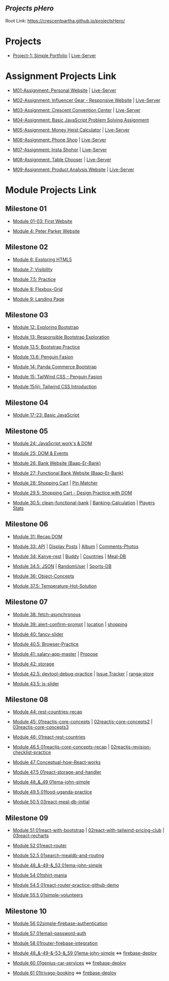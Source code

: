 ## ***Projects pHero***

Root Link: https://crescentpartha.github.io/projectsHero/

# Projects

* [Project-1: Simple Portfolio](https://github.com/crescentpartha/projectsHero/tree/main/project1 "Client-Side Code") | [Live-Server](https://crescentpartha.github.io/projectsHero/project1/intel.html "Website")

# Assignment Projects Link

* [M01-Assignment: Personal Website](https://github.com/crescentpartha/projectsHero/tree/main/milestone-module/assignments/ass01 "Client-Side Code") | [Live-Server](https://crescentpartha.github.io/projectsHero/milestone-module/assignments/ass01/index.html "Website")

* [M02-Assignment: Influencer Gear - Responsive Website](https://github.com/crescentpartha/projectsHero/tree/main/milestone-module/assignments/ass02 "Client-Side Code") | [Live-Server](https://crescentpartha.github.io/projectsHero/milestone-module/assignments/ass02/index.html "Website")

* [M03-Assignment: Crescent Convention Center](https://github.com/Porgramming-Hero-web-course/convention-center-crescentpartha "Client-Side Code") | [Live-Server](https://happy-mclean-606233.netlify.app/ "Website")

* [M04-Assignment: Basic JavaScript Problem Solving Assignment](https://crescentpartha.github.io/projectsHero/milestone-module/milestone04/module23-assignment/01assignment.js "Solutions")

* [M05-Assignment: Money Heist Calculator](https://github.com/Porgramming-Hero-web-course/money-master-crescentpartha "Client-Side Code") | [Live-Server](https://money-heist-calculator.netlify.app/ "Website")

* [M06-Assignment: Phone Shop](https://github.com/programming-hero-web-course2/phone-hunter-crescentpartha "Client-Side Code") | [Live-Server](https://phonesshops.netlify.app/ "Website")

* [M07-Assignment: Insta Shohor](https://github.com/Programming-Hero-Web-Course4/insta-shohor-crescentpartha "Client-Side Code") | [Live-Server](https://insta-shohor-crescentpartha.netlify.app/ "Website")

* [M08-Assignment: Table Chooser](https://github.com/Programming-Hero-Web-Course4/lucky-one-crescentpartha "M50.1: Client-Side Code") | [Live-Server](https://50-1table-chooser.netlify.app/ "Website")

* [M09-Assignment: Product Analysis Website](https://github.com/programming-hero-web-course-4/product-analysis-website-crescentpartha "M55: Client-Side Code") | [Live-Server](https://product-analysis-website-crescentpartha.netlify.app/ "Website")


# Module Projects Link

## Milestone 01
* [Module 01-03: First Website](https://crescentpartha.github.io/projectsHero/milestone-module/milestone01/module01-03/intel.html)

* [Module 4: Peter Parker Website](https://crescentpartha.github.io/projectsHero/milestone-module/milestone01/module04/intel.html)

## Milestone 02
* [Module 6: Exploring HTML5](https://crescentpartha.github.io/projectsHero/milestone-module/milestone02/module6-html5/index.html)

* [Module 7: Visibility](https://crescentpartha.github.io/projectsHero/milestone-module/milestone02/module7-icon-animation/visibility.html)

* [Module 7.5: Practice](https://crescentpartha.github.io/projectsHero/milestone-module/milestone02/module7.5/index.html)

* [Module 8: Flexbox-Grid](https://crescentpartha.github.io/projectsHero/milestone-module/milestone02/module8-responsive-css-layout/flexuse.html)

* [Module 9: Landing Page](https://crescentpartha.github.io/projectsHero/milestone-module/milestone02/module9-html-css-landing-page/index.html)

## Milestone 03
* [Module 12: Exploring Bootstrap](https://crescentpartha.github.io/projectsHero/milestone-module/milestone03/module12-bootstrap/index.html)

* [Module 13: Responsible Bootstrap Exploration](https://crescentpartha.github.io/projectsHero/milestone-module/milestone03/module13-responsible-bootstrap/index.html)

* [Module 13.5: Bootstrap Practice](https://crescentpartha.github.io/projectsHero/milestone-module/milestone03/module13.5-bootstrap-practice/index.html)

* [Module 13.6: Penguin Fasion](https://crescentpartha.github.io/projectsHero/milestone-module/milestone03/module13.6-bootstrap-practice/index.html)

* [Module 14: Panda Commerce Bootstrap](https://crescentpartha.github.io/projectsHero/milestone-module/milestone03/module14-panda-commerce-bootstrap/index.html)

* [Module 15: TailWind CSS - Penguin Fasion](https://crescentpartha.github.io/projectsHero/milestone-module/milestone03/module15-tailwind-css/index2.html)

* [Module 15(ii): Tailwind CSS Introduction](https://crescentpartha.github.io/projectsHero/milestone-module/milestone03/module15-tailwind-css/index.html)

## Milestone 04
* [Module 17-23: Basic JavaScript](https://github.com/crescentpartha/projectsHero/tree/main/milestone-module/milestone04 "Hello JavaScript")

## Milestone 05
* [Module 24: JavaScript work's & DOM](https://crescentpartha.github.io/projectsHero/milestone-module/milestone05/module24-js-works-&-DOM/02js-DOM/03dom.html)

* [Module 25: DOM & Events](https://crescentpartha.github.io/projectsHero/milestone-module/milestone05/module25-DOM-events/01event.html)

* [Module 26: Bank Website (Baap-Er-Bank)](https://crescentpartha.github.io/projectsHero/milestone-module/milestone05/module26-bank-website/01index.html)

* [Module 27: Functional Bank Website (Baap-Er-Bank)](https://crescentpartha.github.io/projectsHero/milestone-module/milestone05/module27-functional-bank/01index.html)


* [Module 28: Shopping Cart](https://crescentpartha.github.io/projectsHero/milestone-module/milestone05/module28-shopping-cart/index.html) | [Pin Matcher](https://crescentpartha.github.io/projectsHero/milestone-module/milestone05/module28-pin-matcher/index.html)

* [Module 29.5: Shopping Cart - Design Practice with DOM](https://crescentpartha.github.io/projectsHero/milestone-module/milestone05/module29.5-practice-and-revision/shopping-cart-design/index.html)

* [Module 30.5: clean-functional-bank](https://crescentpartha.github.io/projectsHero/milestone-module/milestone05/module30.5-clean-functional-bank/01index.html) | [Banking-Calculation](https://crescentpartha.github.io/projectsHero/milestone-module/milestone05/module30.5-clean-functional-bank/02banking.html) | [Players Stats](https://crescentpartha.github.io/projectsHero/milestone-module/milestone05/module30.5-integrate-js-bonus/01players.html)

## Milestone 06

* [Module 31: Recap DOM](https://crescentpartha.github.io/projectsHero/milestone-module/milestone06/module31-ES6-Intro/02recap-dom.html "Friend & CSS Style added by JS")

* [Module 33: API](https://crescentpartha.github.io/projectsHero/milestone-module/milestone06/module33-API-Intro/01index.html "Using JSON placeholder - GET data & display data on UI") | [Display Posts](https://crescentpartha.github.io/projectsHero/milestone-module/milestone06/module33-API-Intro/02posts.html "Using JSON placeholder - Load posts and display on the website with CSS") | [Album](https://crescentpartha.github.io/projectsHero/milestone-module/milestone06/module33-API-Intro/03album.html "fetch and display albums by jsonPlaceholder") | [Comments-Photos](https://crescentpartha.github.io/projectsHero/milestone-module/milestone06/module33-API-Intro/04comments-photos-H.W.html "Fetch Comments and Photos by jsonplaceholder and Display it")

* [Module 34: Kanye-rest](https://crescentpartha.github.io/projectsHero/milestone-module/milestone06/module34-API-examples/01kanye-rest.html "Basic API concept recap with Kanye West and display-Quotes | Kanye-Quotes") | [Buddy](https://crescentpartha.github.io/projectsHero/milestone-module/milestone06/module34-API-examples/02buddy.html "Display Name & Email | Handle and display Nested API data") | [Countries](https://crescentpartha.github.io/projectsHero/milestone-module/milestone06/module34-API-examples/03countries.html "Display countries name & capital") | [Meal-DB](https://crescentpartha.github.io/projectsHero/milestone-module/milestone06/module34-API-examples/04meal-db.html "Explore meal db api and create dynamic url to load meals | Remove previous result and async await")

* [Module 34.5: JSON](https://crescentpartha.github.io/projectsHero/milestone-module/milestone06/module34.5-recap-and-more-API/01json.html "Load data & display details") | [RandomUser](https://crescentpartha.github.io/projectsHero/milestone-module/milestone06/module34.5-recap-and-more-API/02randomuser.html "Load data from reandomuser.me then show picture of user and after that show all properties of location like street, city, coordinates, timezone etc.") | [Sports-DB](https://crescentpartha.github.io/projectsHero/milestone-module/milestone06/module34.5-recap-and-more-API/03sports-db.html "Load Sports Data & Display Properties")

* [Module 36: Object-Concepts](https://crescentpartha.github.io/projectsHero/milestone-module/milestone06/module36-JS-object-concepts/08index.html "Understand this keyword in JavaScript")

* [Module 37.5: Temperature-Hot-Solution](https://crescentpartha.github.io/projectsHero/milestone-module/milestone06/module37.5-API-and-JS-recap/01temperature-hot-solution/index.html "Get API key and load temperature data by city name | Display area-wise Temperature")

## Milestone 07

* [Module 38: fetch-asynchronous](https://crescentpartha.github.io/projectsHero/milestone-module/milestone07/module38-JS-and-browser-works/05fetch-asynchronous/01index.html "Recognize fetch as an Asynchronous activity")

* [Module 39: alert-confirm-prompt](https://crescentpartha.github.io/projectsHero/milestone-module/milestone07/module39-browser-api-&-methods/02alert-confirm-prompt/02alert.html "Browser alert, confirm, prompt with examples") | [location](https://crescentpartha.github.io/projectsHero/milestone-module/milestone07/module39-browser-api-&-methods/03location/03location.html#render "Location, URL parts, query string, href, hash, assign, reload") | [shopping](https://crescentpartha.github.io/projectsHero/milestone-module/milestone07/module39-browser-api-&-methods/07shopping/07shopping.html "retrieve local storage value and display them")

* [Module 40: fancy-slider](https://crescentpartha.github.io/projectsHero/milestone-module/milestone07/module40-debug-and-dev-tool/04fancy-slider/index.html "Search Image for create slider")

* [Module 40.5: Browser-Practice](https://crescentpartha.github.io/projectsHero/milestone-module/milestone07/module40.5-browser-api-practice/01browser-practice.html "Display products on the websites. If they exists on the local storage. Display from there.")

* [Module 41: salary-app-master](https://crescentpartha.github.io/projectsHero/milestone-module/milestone07/module41-more-JS-and-debug/01salary-app-master/index.html) | [Propose](https://crescentpartha.github.io/projectsHero/milestone-module/milestone07/module41-more-JS-and-debug/01salary-app-master/propose.html)

* [Module 42: storage](https://crescentpartha.github.io/projectsHero/milestone-module/milestone07/module42-JS-concepts-for-React/07storage.html "Explore localStorage and sessionStorage with JSON")

* [Module 42.5: devtool-debug-practice](https://crescentpartha.github.io/projectsHero/milestone-module/milestone07/module42.5-devtool-debug-practice/02task-01/01email-validation.html "Task-01: Email Validation By Regular Expressions") | [Issue Tracker](https://crescentpartha.github.io/projectsHero/milestone-module/milestone07/module42.5-devtool-debug-practice/03task-02-issue-tracker/index.html "Task-02: Issue Tracker") | [ranga-store](https://crescentpartha.github.io/projectsHero/milestone-module/milestone07/module42.5-devtool-debug-practice/04extra-hw-ranga-store/index.html "Extra-HW: Ranga-Store")

* [Module 43.5: js-slider](https://crescentpartha.github.io/projectsHero/milestone-module/milestone07/module43.5-browser-debug-bonus-module/01js-slider/01slider.html "Simple JS Slider")

## Milestone 08

* [Module 44: rest-countries-recap](https://crescentpartha.github.io/projectsHero/milestone-module/milestone08/module44-modern-front-end-core-concepts/02rest-countries-recap/index.html "create-react-app | Rest Countries Recap in React | Modern Front-End Core Concepts")

* [Module 45: 01reactjs-core-concepts](https://45-1reactjs-core-concepts.netlify.app/ "React-App | Live-Server _-_ create-react-app | 6 core concepts | Dynamic content - Dynamic Style (3 ways) | JSX - Component - props") | [02reactjs-core-concepts2](https://45-2reactjs-core-concepts2.netlify.app/ "React-App | Live-Server _-_ create-react-app | Concept Recap, JSX, components, props, display array of objects") | [03reactjs-core-concepts3](https://45-3reactjs-core-concepts3.netlify.app/ "React-App | Live-Server _-_ create-react-app | 6 Core Concepts in React | JSX - Component - props - Display array of objects (map) - State - API Call | 5 tasks for data load")
  
* [Module 46: 01react-rest-countries](https://46-1react-rest-countries.netlify.app/ "React-App | Live-Server _-_ Folder Structure | How to build & host react app | How to use Bootstrap | React Hook | Child Component & data pass via props | Set unique key | pass whole data in a component rather than passing many data | Host in Netlify (3 ways)")

* [Module 46.5 01reactjs-core-concepts-recap](https://46-5-1reactjs-core-concepts-recap.netlify.app/ "React-App | Live-Server _-_ Recap React JS Core Concepts by practicing") | [02reactjs-revision-checklist-practice](https://46-5-2reactjs-revision-checklist-practice.netlify.app/ "React-App | Live-Server _-_ Checkout reactjs-revision-checklist.md file for checklist")

* [Module 47 Conceptual-how-React-works](https://47-1-1how-react-works.netlify.app/ "React-App | Live-Server _-_ How React works | JSX - Create React App - Components - Lifecycle of Components - Props - State - Binding - asynchronous - console state - What is React - React Popularity - Library vs Framework - Render - Rerendering - Virtual DOM - Diff Algorithm - Fiber Architecture")

* [Module 47.5 01react-storage-and-handler](https://47-5-1react-storage-and-handlers.netlify.app/ "React-App | Live-Server _-_ ES6 Modules (Simple import, export) - import default - export default - relative path - create and load fake data - json generator - mockAPI online - event handler call with parameters - local storage - store single data - store multiple data as an object in local storage - remove data - delete shopping cart - Array.reduce() method → 👍(Modules and data storage integration)")

* [Module 48_&_49 01ema-john-simple](https://48-1ema-john-simple.netlify.app/ "React-App | Live-Server _-_ Use figma file - API Data Create & Load - Create Nav - Display Data - Set EventHandler, Pass EventHandler to Child / EventHandler Call from Child Component - Cart state setup, update cart and count total on click - Install external packages, react-fontAwesome, display icon - Deploy in Netlify | Responsive - Set Not Found (404) & Main URL ('/') route - Header component contains different links - Add link & button type Event Handlers - create dynamic route and static route - useNavigate() - fetch API data & display data")

* [Module 49.5 01food-uganda-practice](https://49-01food-uganda-practice.netlify.app/ "React-App | Live-Server _-_ Simple React Revision - Food-Uganda-Practice - API data load, Display Data, set EventHandler with Parameter, Cart state setup, update cart, React-fontawesome, display icon, add product to cart(only last one) - Deploy in Netlify")

* [Module 50.5 03react-meal-db-initial](https://50-5-3react-meal-db-initial.netlify.app/ "React-App | Live-Server _-_ Use localStorage as a database - Show total order items - How to put, retrieve, update, and delete data from localStorage")

## Milestone 09

* [Module 51 01react-with-bootstrap](https://51-1react-with-bootstrap.netlify.app/ "React-App | Live-Server _-_ How to use Bootstrap CDN in React - Install React-Bootstrap in my react application") | [02react-with-tailwind-pricing-club](https://51-2react-with-tailwind-pricing-club.netlify.app/ "React-App | Live-Server _-_ How to use Tailwind CSS with Create React App (Framework) - Installation - making Cards - Responsive Design - HeroIcons") | [03react-recharts](https://51-3react-recharts.netlify.app/ "React-App | Live-Server _-_ Use recharts to draw any type of chart using React - Recharts Installation - making LineCharts")

* [Module 52 01react-router](https://52-1react-router.netlify.app/ "React-App | Live-Server _-_ Install React Router, Project Setup - StrictMode, follow 6 steps to use ReactRouter - Load Users, display users, dynamic link, use Navigate - Set Header, Nav, Create Link, display active route, Custom Active Link - Not Found Page, Link (Static Route, Dynamic Route, Nested Route), Configuring Routes, Reading URL Parameters - React route parameter and load data based on dynamic route - Nested route with useEffect dependency Injection | use RestCountriesAPI, JSONPlaceholder/users, JSONPlaceholder/posts | Optional Chaining")

* [Module 52.5 01search-mealdb-and-routing](https://52-5-1search-mealdb-and-routing.netlify.app/ "React-App | Live-Server _-_ Use CSS framework called Tailwind-CSS - Search functionality implemented - Responsive - Set Not Found (404) & Main URL ('/') route - Header component contains different links - Add link & button type Event Handlers - create dynamic route and static route - useNavigate() - fetch API data & display data from mealDB API")

* [Module 48_&-49-&_53 01ema-john-simple](https://48-1ema-john-simple.netlify.app/ "React-App | Live-Server _-_ Use figma file - API Data Create & Load - Create Nav - Display Data - Set EventHandler, Pass EventHandler to Child / EventHandler Call from Child Component - Cart state setup, update cart and count total on click - Install external packages, react-fontAwesome, display icon - Deploy in Netlify | Responsive - Set Not Found (404) & Main URL ('/') route - Header component contains different links - Add link & button type Event Handlers - create dynamic route and static route - useNavigate() - fetch API data & display data")

* [Module 54 01tshirt-mania](https://54-1tshirt-mania.netlify.app/ "React-App | Live-Server _-_ React Router Setup - 4 types of Conditional Rendering - Fragments - Props Drilling - Setup Context API (6 steps) - useContext Hook - Custom Active Link - Custom Hook - React Developer Tool - Event Handler, rest operator, Destructuring, dynamic block - Deploy and Fix router reload issue or Fix Page Not Found Error on Netlify")

* [Module 54.5 01react-router-practice-github-demo](https://54-1react-router-practice-cp-githubdemo.netlify.app/home/repositories "React-App | Live-Server _-_ React Router, Static Nested Routing, fontAwesomeIcons, HeroIcons, Custom Active Link, Destructuring, Github API data load (30 users limitation), Deploy in Netlify")

* [Module 55.5 01simple-volunteers](https://55-5-1simple-volunteers-crescentpartha.netlify.app/ "React-App | Live-Server _-_ useState, useEffect, Custom Hook, Search Implementation")

## Milestone 10

* [Module 56 02simple-firebase-authentication](https://56-2simple-firebase-authentication-crescentpartha.netlify.app/ "React-App | Live-Server _-_ Simple Firebase Authentication - Implement Google & Github sign in methods - display user information")

* [Module 57 01email-password-auth](https://57-01email-password-auth-crescentpartha.netlify.app/ "React-App | Live-Server _-_ Implementation Email/Password Authentication as a sign-in methods - Register users - Sign-In users - got the value of name, email, password - Used JS Regex for password validation - Used onClick, onChange, onBlur input-event and some Event Handlers")

* [Module 58 01router-firebase-integration](https://58-1router-firebase-integration-crescentpartha.netlify.app/ "React-App | Live-Server _-_ Router & Firebase integration - Project Setup - Implementation of Google Authentication - Register users - Google Sign-In users - Login users - display logged-in user name in header section - Custom Hook & Event Handlers - Conditional Rendering - Optional Chaining - react-firebase-hooks library to manage user authentication and much more - Replace useFirebase custom hook by react-firebase-hooks library - Create Protected Route or Private Route or RequireAuth - Implement Auth Redirect - Create some Route only shows for Logged in User")

* [Module 48_&-49-&-53-&_59 01ema-john-simple](https://48-1ema-john-simple.netlify.app/ "React-App | Live-Server _-_ Use figma file - API Data Create & Load - Create Nav - Display Data - Set EventHandler, Pass EventHandler to Child / EventHandler Call from Child Component - Cart state setup, update cart and count total on click - Install external packages, react-fontAwesome, display icon - Deploy in Netlify | Responsive - Set Not Found (404) & Main URL ('/') route - Header component contains different links - Add link & button type Event Handlers - create dynamic route and static route - useNavigate() - fetch API data & display data - Deploy in Netlify") ⇔ [firebase-deploy](https://ema-john-simple-447ad.web.app/ "React-App | Live-Server _-_ Firebase initialization - Email/Password Authentication - Create Login & SignUp & Shipment component and setup route - Attach form field handler and form submit handler - install react-firebase-hooks and implement useCreateUserWithEmailAndPassword & useSignInWithEmailAndPassword - Implement Redirect to the expected page - Create RequireAuth and Navigate from location  - Wrap protected component by using RequireAuth component - Setup Firebase Hosting - Deploy in Firebase")

* [Module 60 01genius-car-services](https://60-1genius-car-services-cp.netlify.app/ "React-App | Live-Server _-_ Create React App - React Router - Firebase - Responsive using (CSS Media Query, Bootstrap, and React-Bootstrap) - Create Image Slider using React Bootstrap - Use Card & Navbar from React Bootstrap - Dynamically year setup in footer section - Explore Image Resources & Image hosting - Setup _redirects & NotFound pages - Deploy in Netlify") ⇔ [firebase-deploy](https://genius-car-services-a8da0.web.app/ "React-App | Live-Server _-_ Firebase initialization - Email/Password Authentication - Create Login & SignUp component and setup route - Attach form field handler and form submit handler - install react-firebase-hooks and implement useCreateUserWithEmailAndPassword & useSignInWithEmailAndPassword - Implement Redirect to the expected page - Create RequireAuth and Navigate from location  - Wrap protected component by using RequireAuth component - Setup Firebase Hosting - Deploy and Hosting in Firebase")

* [Module 61 01trivago-booking](https://61-1trivago-booking-crescentpartha.netlify.app/ "React-App | Live-Server _-_ Create React App - Firebase Initialization - React-Router install & setup - React-Bootstrap install and Bootstrap CDN added - _redirects file added - Create own JSON data - Responsive Header component with sticky top - FontAwesomeIcons install & brands icons added - Create Custom Hooks - Banners Carousel added - Implement Accordion from React-Bootstrap - Setup Dynamic Route and Access route params - 404 added - useRef() hook use to access input value - Get form data in 3 different ways - Environment Variable for Firebase Configuration - Key_Shortcut - Protected Route or RequireAuth (CarDetail, SingleBedDetail, DoubleBedDetail and About components are protected) - Deploy in Netlify") ⇔ [firebase-deploy](https://trivago-booking.web.app/ "React-App | Live-Server _-_ Deploy and Hosting in Firebase")


